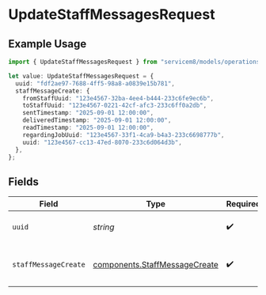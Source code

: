 # UpdateStaffMessagesRequest

## Example Usage

```typescript
import { UpdateStaffMessagesRequest } from "servicem8/models/operations";

let value: UpdateStaffMessagesRequest = {
  uuid: "fdf2ae97-7688-4ff5-98a8-a0839e15b781",
  staffMessageCreate: {
    fromStaffUuid: "123e4567-32ba-4ee4-b444-233c6fe9ec6b",
    toStaffUuid: "123e4567-0221-42cf-afc3-233c6ff0a2db",
    sentTimestamp: "2025-09-01 12:00:00",
    deliveredTimestamp: "2025-09-01 12:00:00",
    readTimestamp: "2025-09-01 12:00:00",
    regardingJobUuid: "123e4567-33f1-4ca9-b4a3-233c6698777b",
    uuid: "123e4567-cc13-47ed-8070-233c6d064d3b",
  },
};
```

## Fields

| Field                                                                          | Type                                                                           | Required                                                                       | Description                                                                    |
| ------------------------------------------------------------------------------ | ------------------------------------------------------------------------------ | ------------------------------------------------------------------------------ | ------------------------------------------------------------------------------ |
| `uuid`                                                                         | *string*                                                                       | :heavy_check_mark:                                                             | UUID of the Staff Message                                                      |
| `staffMessageCreate`                                                           | [components.StaffMessageCreate](../../models/components/staffmessagecreate.md) | :heavy_check_mark:                                                             | Staff Message fields to update                                                 |